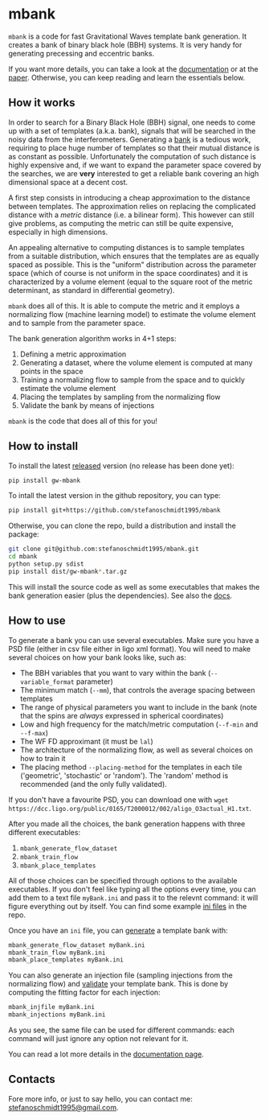 # mbank
`mbank` is a code for fast Gravitational Waves template bank generation. It creates a bank of binary black hole (BBH) systems. It is very handy for generating precessing and eccentric banks.

If you want more details, you can take a look at the [documentation](https://mbank.readthedocs.io/en/latest/) or at the [paper](https://arxiv.org/abs/2302.00436).
Otherwise, you can keep reading and learn the essentials below.

## How it works
In order to search for a Binary Black Hole (BBH) signal, one needs to come up with a set of templates (a.k.a. bank), signals that will be searched in the noisy data from the interferometers.
Generating a [bank](https://journals.aps.org/prd/abstract/10.1103/PhysRevD.80.104014) is a tedious work, requiring to place huge number of templates so that their mutual distance is as constant as possible. Unfortunately the computation of such distance is highly expensive and, if we want to expand the parameter space covered by the searches, we are **very** interested to get a reliable bank covering an high dimensional space at a decent cost.

A first step consists in introducing a cheap approximation to the distance between templates. The approximation relies on replacing the complicated distance with a _metric_ distance (i.e. a bilinear form). This however can still give problems, as computing the metric can still be quite expensive, especially in high dimensions.

An appealing alternative to computing distances is to sample templates from a suitable distribution, which ensures that the templates are as equally spaced as possible. This is the "uniform" distribution across the parameter space (which of course is not uniform in the space coordinates) and it is characterized by a volume element (equal to the square root of the metric determinant, as standard in differential geometry).

`mbank` does all of this. It is able to compute the metric and it employs a normalizing flow (machine learning model) to estimate the volume element and to sample from the parameter space.

The bank generation algorithm works in 4+1 steps:

1. Defining a metric approximation
2. Generating a dataset, where the volume element is computed at many points in the space
3. Training a normalizing flow to sample from the space and to quickly estimate the volume element
4. Placing the templates by sampling from the normalizing flow
5. Validate the bank by means of injections

`mbank` is the code that does all of this for you!

## How to install

To install the latest [released](https://pypi.org/project/gw-mbank/) version (no release has been done yet):

```Bash
pip install gw-mbank
```

To intall the latest version in the github repository, you can type:

```Bash
pip install git+https://github.com/stefanoschmidt1995/mbank
```

Otherwise, you can clone the repo, build a distribution and install the package:

```Bash
git clone git@github.com:stefanoschmidt1995/mbank.git
cd mbank
python setup.py sdist
pip install dist/gw-mbank*.tar.gz
```

This will install the source code as well as some executables that makes the bank generation easier (plus the dependencies).
See also the [docs](https://mbank.readthedocs.io/en/latest/usage/install.html).

## How to use

To generate a bank you can use several executables. Make sure you have a PSD file (either in csv file either in ligo xml format).
You will need to make several choices on how your bank looks like, such as:
- The BBH variables that you want to vary within the bank (`--variable_format` parameter)
- The minimum match (`--mm`), that controls the average spacing between templates
- The range of physical parameters you want to include in the bank (note that the spins are _always_ expressed in spherical coordinates)
- Low and high frequency for the match/metric computation (`--f-min` and `--f-max`)
- The WF FD approximant (it must be `lal`)
- The architecture of the normalizing flow, as well as several choices on how to train it
- The placing method `--placing-method` for the templates in each tile ('geometric', 'stochastic' or 'random'). The 'random' method is recommended (and the only fully validated).

If you don't have a favourite PSD, you can download one with `wget https://dcc.ligo.org/public/0165/T2000012/002/aligo_O3actual_H1.txt`.

After you made all the choices, the bank generation happens with three different executables:

1. `mbank_generate_flow_dataset`
2. `mbank_train_flow`
3. `mbank_place_templates`

All of those choices can be specified through options to the available executables. If you don't feel like typing all the options every time, you can add them to a text file `myBank.ini` and pass it to the relevnt command: it will figure everything out by itself. You can find some example [ini files](https://github.com/stefanoschmidt1995/mbank/tree/master/examples) in the repo.

Once you have an `ini` file, you can [generate](https://mbank.readthedocs.io/en/latest/usage/bank_generation.html) a template bank with: 

```Bash
mbank_generate_flow_dataset myBank.ini
mbank_train_flow myBank.ini
mbank_place_templates myBank.ini
```

You can also generate an injection file (sampling injections from the normalizing flow) and [validate](https://mbank.readthedocs.io/en/latest/usage/injections.html) your template bank. This is done by computing the fitting factor for each injection:

```Bash
mbank_injfile myBank.ini
mbank_injections myBank.ini
```

As you see, the same file can be used for different commands: each command will just ignore any option not relevant for it.

You can read a lot more details in the [documentation page](https://mbank.readthedocs.io/en/latest/).

## Contacts

Fore more info, or just to say hello, you can contact me: [stefanoschmidt1995@gmail.com](mailto:stefanoschmidt1995@gmail.com).




















